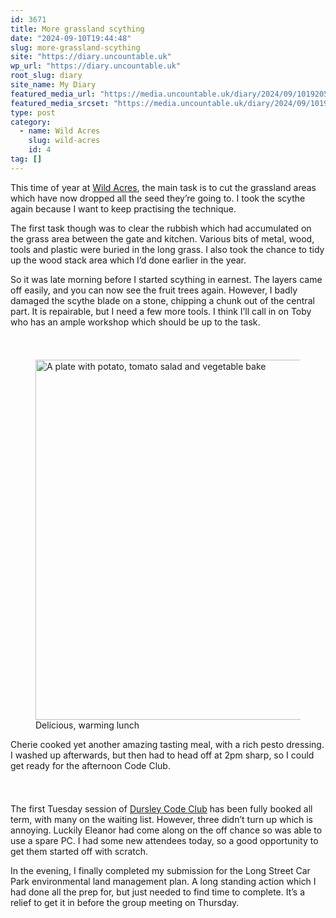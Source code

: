 ```yaml
---
id: 3671
title: More grassland scything
date: "2024-09-10T19:44:48"
slug: more-grassland-scything
site: "https://diary.uncountable.uk"
wp_url: "https://diary.uncountable.uk"
root_slug: diary
site_name: My Diary
featured_media_url: "https://media.uncountable.uk/diary/2024/09/10192055/IMG20240910125648.webp"
featured_media_srcset: "https://media.uncountable.uk/diary/2024/09/10192055/IMG20240910125648-300x169.webp 300w, https://media.uncountable.uk/diary/2024/09/10192055/IMG20240910125648-1024x576.webp 1024w, https://media.uncountable.uk/diary/2024/09/10192055/IMG20240910125648-150x150.webp 150w, https://media.uncountable.uk/diary/2024/09/10192055/IMG20240910125648-640x360.webp 640w, https://media.uncountable.uk/diary/2024/09/10192055/IMG20240910125648.webp 2000w"
type: post
category:
  - name: Wild Acres
    slug: wild-acres
    id: 4
tag: []
---
```



<p>This time of year at <a href="https://wildacres.org.uk/">Wild Acres</a>, the main task is to cut the grassland areas which have now dropped all the seed they&#8217;re going to.  I took the scythe again because I want to keep practising the technique.</p>



<p>The first task though was to clear the rubbish which had accumulated on the grass area between the gate and kitchen.  Various bits of metal, wood, tools and plastic were buried in the long grass.  I also took the chance to tidy up the wood stack area which I&#8217;d done earlier in the year.</p>



<p>So it was late morning before I started scything in earnest.  The layers came off easily, and you can now see the fruit trees again.  However, I badly damaged the scythe blade on a stone, chipping a chunk out of the central part.  It is repairable, but I need a few more tools.  I think I&#8217;ll call in on Toby who has an ample workshop which should be up to the task.</p>


<style>.kb-row-layout-id3671_714abd-7a > .kt-row-column-wrap{align-content:start;}:where(.kb-row-layout-id3671_714abd-7a > .kt-row-column-wrap) > .wp-block-kadence-column{justify-content:start;}.kb-row-layout-id3671_714abd-7a > .kt-row-column-wrap{column-gap:var(--global-kb-gap-md, 2rem);row-gap:var(--global-kb-gap-md, 2rem);padding-top:var(--global-kb-spacing-sm, 1.5rem);padding-bottom:var(--global-kb-spacing-sm, 1.5rem);grid-template-columns:repeat(2, minmax(0, 1fr));}.kb-row-layout-id3671_714abd-7a > .kt-row-layout-overlay{opacity:0.30;}@media all and (max-width: 1024px){.kb-row-layout-id3671_714abd-7a > .kt-row-column-wrap{grid-template-columns:repeat(2, minmax(0, 1fr));}}@media all and (max-width: 767px){.kb-row-layout-id3671_714abd-7a > .kt-row-column-wrap{grid-template-columns:minmax(0, 1fr);}}</style><div class="kb-row-layout-wrap kb-row-layout-id3671_714abd-7a alignnone wp-block-kadence-rowlayout"><div class="kt-row-column-wrap kt-has-2-columns kt-row-layout-equal kt-tab-layout-inherit kt-mobile-layout-row kt-row-valign-top">
<style>.kadence-column3671_5bbf2f-c7 > .kt-inside-inner-col,.kadence-column3671_5bbf2f-c7 > .kt-inside-inner-col:before{border-top-left-radius:0px;border-top-right-radius:0px;border-bottom-right-radius:0px;border-bottom-left-radius:0px;}.kadence-column3671_5bbf2f-c7 > .kt-inside-inner-col{column-gap:var(--global-kb-gap-sm, 1rem);}.kadence-column3671_5bbf2f-c7 > .kt-inside-inner-col{flex-direction:column;}.kadence-column3671_5bbf2f-c7 > .kt-inside-inner-col > .aligncenter{width:100%;}.kadence-column3671_5bbf2f-c7 > .kt-inside-inner-col:before{opacity:0.3;}.kadence-column3671_5bbf2f-c7{position:relative;}@media all and (max-width: 1024px){.kadence-column3671_5bbf2f-c7 > .kt-inside-inner-col{flex-direction:column;justify-content:center;}}@media all and (max-width: 767px){.kadence-column3671_5bbf2f-c7 > .kt-inside-inner-col{flex-direction:column;justify-content:center;}}</style>
<div class="wp-block-kadence-column kadence-column3671_5bbf2f-c7"><div class="kt-inside-inner-col">
<figure class="wp-block-image size-large"><img loading="lazy" decoding="async" width="1024" height="576" src="https://media.uncountable.uk/diary/2024/09/10192054/IMG20240910130753-1024x576.webp" alt="A plate with potato, tomato salad and vegetable bake" class="wp-image-3668" srcset="https://media.uncountable.uk/diary/2024/09/10192054/IMG20240910130753-1024x576.webp 1024w, https://media.uncountable.uk/diary/2024/09/10192054/IMG20240910130753-300x169.webp 300w, https://media.uncountable.uk/diary/2024/09/10192054/IMG20240910130753-640x360.webp 640w, https://media.uncountable.uk/diary/2024/09/10192054/IMG20240910130753.webp 2000w" sizes="auto, (max-width: 1024px) 100vw, 1024px" /><figcaption class="wp-element-caption">Delicious, warming lunch</figcaption></figure>
</div></div>


<style>.kadence-column3671_9d069d-16 > .kt-inside-inner-col,.kadence-column3671_9d069d-16 > .kt-inside-inner-col:before{border-top-left-radius:0px;border-top-right-radius:0px;border-bottom-right-radius:0px;border-bottom-left-radius:0px;}.kadence-column3671_9d069d-16 > .kt-inside-inner-col{column-gap:var(--global-kb-gap-sm, 1rem);}.kadence-column3671_9d069d-16 > .kt-inside-inner-col{flex-direction:column;}.kadence-column3671_9d069d-16 > .kt-inside-inner-col > .aligncenter{width:100%;}.kadence-column3671_9d069d-16 > .kt-inside-inner-col:before{opacity:0.3;}.kadence-column3671_9d069d-16{position:relative;}@media all and (max-width: 1024px){.kadence-column3671_9d069d-16 > .kt-inside-inner-col{flex-direction:column;justify-content:center;}}@media all and (max-width: 767px){.kadence-column3671_9d069d-16 > .kt-inside-inner-col{flex-direction:column;justify-content:center;}}</style>
<div class="wp-block-kadence-column kadence-column3671_9d069d-16"><div class="kt-inside-inner-col">
<p>Cherie cooked yet another amazing tasting meal, with a rich pesto dressing.  I washed up afterwards, but then had to head off at 2pm sharp, so I could get ready for the afternoon Code Club.</p>
</div></div>

</div></div>


<p>The first Tuesday session of <a href="https://www.facebook.com/dursleycodeclub">Dursley Code Club</a> has been fully booked all term, with many on the waiting list.  However, three didn&#8217;t turn up which is annoying.  Luckily Eleanor had come along on the off chance so was able to use a spare PC.  I had some new attendees today, so a good opportunity to get them started off with scratch.</p>



<p>In the evening, I finally completed my submission for the Long Street Car Park environmental land management plan.  A long standing action which I had done all the prep for, but just needed to find time to complete.  It&#8217;s a relief to get it in before the group meeting on Thursday.</p>
